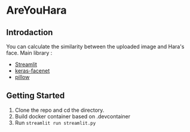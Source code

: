 # AreYouHara

## Introdaction
You can calculate the similarity between the uploaded image and Hara's face.
Main library :
- [Streamlit](https://streamlit.io/)
- [keras-facenet](https://github.com/faustomorales/keras-facenet)
- [pillow](https://python-pillow.org/)

## Getting Started
1. Clone the repo and cd the directory.
1. Build docker container based on .devcontainer
1. Run ```streamlit run streamlit.py```
